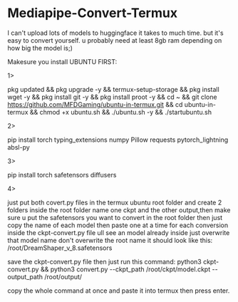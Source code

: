 # Mediapipe-Convert-Termux
I can't upload lots of models to huggingface it takes to much time. but it's easy to convert yourself. u probably need at least 8gb ram depending on how big the model is;)

Makesure you install UBUNTU FIRST:

1>

pkg updated && pkg upgrade -y && termux-setup-storage && pkg install wget -y && pkg install git -y && pkg install proot -y && cd ~ && git clone https://github.com/MFDGaming/ubuntu-in-termux.git && cd ubuntu-in-termux && chmod +x ubuntu.sh && ./ubuntu.sh -y && ./startubuntu.sh

2>

pip install torch typing_extensions numpy Pillow requests pytorch_lightning absl-py

3>

pip install torch safetensors diffusers

4>

just put both covert.py files in the termux ubuntu root folder and create 2 folders inside the root folder name one ckpt and the other output,then make sure u put the safetensors you want to convert in the root folder then just copy the name of each model then paste one at a time for each conversion inside the ckpt-convert.py file ull see an model already inside just overwrite that model name don't overwrite the root name it should look like this: /root/DreamShaper_v_8.safetensors

save the ckpt-convert.py file then just run this command: python3 ckpt-convert.py && python3 convert.py --ckpt_path /root/ckpt/model.ckpt --output_path /root/output/


copy the whole command at once and paste it into termux then press enter.
